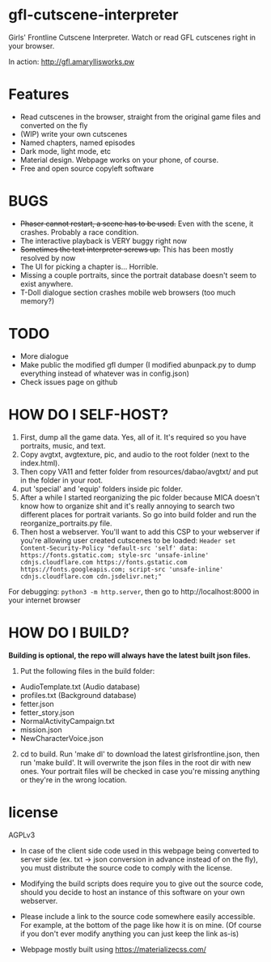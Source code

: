 # gfl-cutscene-interpreter
Girls' Frontline Cutscene Interpreter. Watch or read GFL cutscenes right in your browser.

In action: http://gfl.amaryllisworks.pw

# Features
- Read cutscenes in the browser, straight from the original game files and converted on the fly
- (WIP) write your own cutscenes
- Named chapters, named episodes
- Dark mode, light mode, etc
- Material design. Webpage works on your phone, of course.
- Free and open source copyleft software


# BUGS
- ~~Phaser cannot restart, a scene has to be used.~~ Even with the scene, it crashes. Probably a race condition.
- The interactive playback is VERY buggy right now
- ~~Sometimes the text interpreter screws up.~~ This has been mostly resolved by now
- The UI for picking a chapter is... Horrible.
- Missing a couple portraits, since the portrait database doesn't seem to exist anywhere.
- T-Doll dialogue section crashes mobile web browsers (too much memory?)

# TODO
- More dialogue
- Make public the modified gfl dumper (I modified abunpack.py to dump everything instead of whatever was in config.json)
- Check issues page on github

# HOW DO I SELF-HOST?
1. First, dump all the game data. Yes, all of it. It's required so you have portraits, music, and text.
2. Copy avgtxt, avgtexture, pic, and audio to the root folder (next to the index.html).
3. Then copy VA11 and fetter folder from resources/dabao/avgtxt/ and put in the folder in your root.
4. put 'special' and 'equip' folders inside pic folder.
5. After a while I started reorganizing the pic folder because MICA doesn't know how to organize shit and it's really annoying to search two different places for portrait variants. So go into build folder and run the reorganize_portraits.py file.
6. Then host a webserver. You'll want to add this CSP to your webserver if you're allowing user created cutscenes to be loaded: `Header set Content-Security-Policy "default-src 'self' data: https://fonts.gstatic.com; style-src 'unsafe-inline' cdnjs.cloudflare.com https://fonts.gstatic.com https://fonts.googleapis.com; script-src 'unsafe-inline' cdnjs.cloudflare.com cdn.jsdelivr.net;"`

For debugging: `python3 -m http.server`, then go to http://localhost:8000 in your internet browser

# HOW DO I BUILD?
**Building is optional, the repo will always have the latest built json files.**

1. Put the following files in the build folder:
* AudioTemplate.txt (Audio database)
* profiles.txt (Background database)
* fetter.json
* fetter_story.json
* NormalActivityCampaign.txt
* mission.json
* NewCharacterVoice.json
2. cd to build. Run 'make dl' to download the latest girlsfrontline.json, then run 'make build'. It will overwrite the json files in the root dir with new ones. Your portrait files will be checked in case you're missing anything or they're in the wrong location.

# license
AGPLv3
- In case of the client side code used in this webpage being converted to server side (ex. txt -> json conversion in advance instead of on the fly), you must distribute the source code to comply with the license.
- Modifying the build scripts does require you to give out the source code, should you decide to host an instance of this software on your own webserver.
- Please include a link to the source code somewhere easily accessible. For example, at the bottom of the page like how it is on mine. (Of course if you don't ever modify anything you can just keep the link as-is)

- Webpage mostly built using https://materializecss.com/
